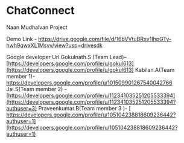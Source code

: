 # ChatConnect
Naan Mudhalvan Project

Demo Link - https://drive.google.com/file/d/16bVVtuBRxv1IhpGTy-hwh9qwxXL1Msvv/view?usp=drivesdk

Google developer Url
Gokulnath.S (Team  Lead)– 
        [https://developers.google.com/profile/u/gokul613](https://developers.google.com/profile/u/gokul613)
Kabilan.A(Team member 1)- 
      [ https://developers.google.com/profile/u/101509901267540042766 ](https://developers.google.com/profile/u/101509901267540042766?authuser=2)
Jai.S(Team member 2) -
       [https://developers.google.com/profile/u/112341035251205533394](https://developers.google.com/profile/u/112341035251205533394?authuser=3)
Praveenkumar.B(Team member 3 )-
       [ https://developers.google.com/profile/u/105104238818609236442?authuser=1](https://developers.google.com/profile/u/105104238818609236442?authuser=1)

